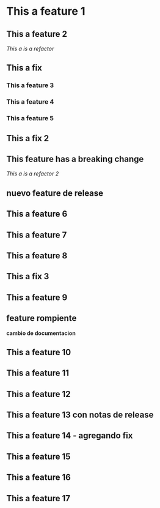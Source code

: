 # This a feature 1

## This a feature 2

*This a is a refactor*

## This a fix

### This a feature 3

### This a feature 4

### This a feature 5

## This a fix 2

## This feature has a breaking change

*This a is a refactor 2*

## nuevo feature de release

## This a feature 6
## This a feature 7
## This a feature 8

## This a fix 3

## This a feature 9

## feature rompiente

**cambio de documentacion**

## This a feature 10

## This a feature 11

## This a feature 12

## This a feature 13 con notas de release

## This a feature 14 - agregando fix

## This a feature 15

## This a feature 16

## This a feature 17
